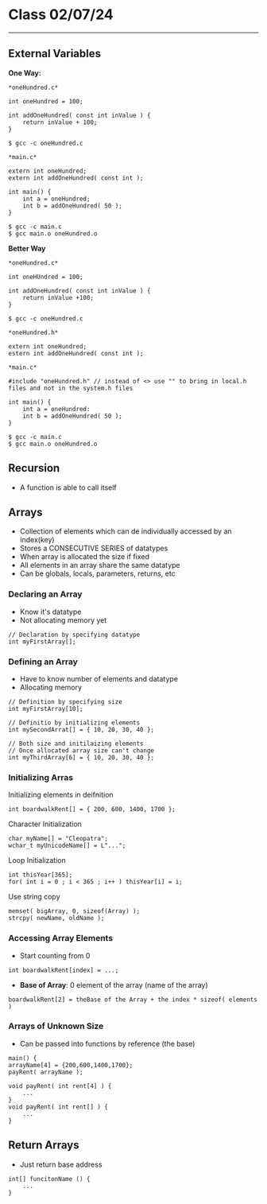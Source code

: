 # Class 02/07/24
---
## External Variables
**One Way:**
```
*oneHundred.c*

int oneHundred = 100;

int addOneHundred( const int inValue ) {
    return inValue + 100;
}

$ gcc -c oneHundred.c
```
```
*main.c*

extern int oneHundred;
extern int addOneHundred( const int );

int main() {
    int a = oneHundred;
    int b = addOneHundred( 50 );
}

$ gcc -c main.c
$ gcc main.o oneHundred.o
```

**Better Way**
```
*oneHundred.c*

int oneHUndred = 100;

int addOneHundred( const int inValue ) {
    return inValue +100;
}

$ gcc -c oneHundred.c
```
```
*oneHundred.h*

extern int oneHundred;
estern int addOneHundred( const int );
```
```
*main.c*

#include "oneHundred.h" // instead of <> use "" to bring in local.h files and not in the system.h files

int main() {
    int a = oneHundred:
    int b = addOneHundred( 50 );
}

$ gcc -c main.c
$ gcc main.o oneHundred.o
```

## Recursion
* A function is able to call itself

## Arrays
* Collection of elements which can de individually accessed by an index(key)
* Stores a CONSECUTIVE SERIES of datatypes
* When array is allocated the size if fixed
* All elements in an array share the same datatype
* Can be globals, locals, parameters, returns, etc

### Declaring an Array
* Know it's datatype
* Not allocating memory yet
```
// Declaration by specifying datatype
int myFirstArray[];
```

### Defining an Array
* Have to know number of elements and datatype
* Allocating memory
```
// Definition by specifying size
int myFirstArray[10];

// Definitio by initializing elements
int mySecondArrat[] = { 10, 20, 30, 40 };

// Both size and initilaizing elements
// Once allocated array size can't change
int myThirdArray[6] = { 10, 20, 30, 40 };
```

### Initializing Arras
Initializing elements in deifnition
```
int boardwalkRent[] = { 200, 600, 1400, 1700 };
```

Character Initialization
```
char myName[] = "Cleopatra";
wchar_t myUnicodeName[] = L"...";
```

Loop Initialization
```
int thisYear[365];
for( int i = 0 ; i < 365 ; i++ ) thisYear[i] = i;
```

Use string copy
```
memset( bigArray, 0, sizeof(Array) );
strcpy( newName, oldName );
```

### Accessing Array Elements
* Start counting from 0
```
int boardwalkRent[index] = ...;
```

* **Base of Array**: 0 element of the array (name of the array)
```
boardwalkRent[2] = theBase of the Array + the index * sizeof( elements )
```

### Arrays of Unknown Size
* Can be passed into functions by reference (the base)
```
main() {
arrayName[4] = {200,600,1400,1700};
payRent( arrayName );

void payRent( int rent[4] ) {
    ...
}
void payRent( int rent[] ) {
    ...
}
```

## Return Arrays
* Just return base address
```
int[] funcitonName () {
    ...
}
```






